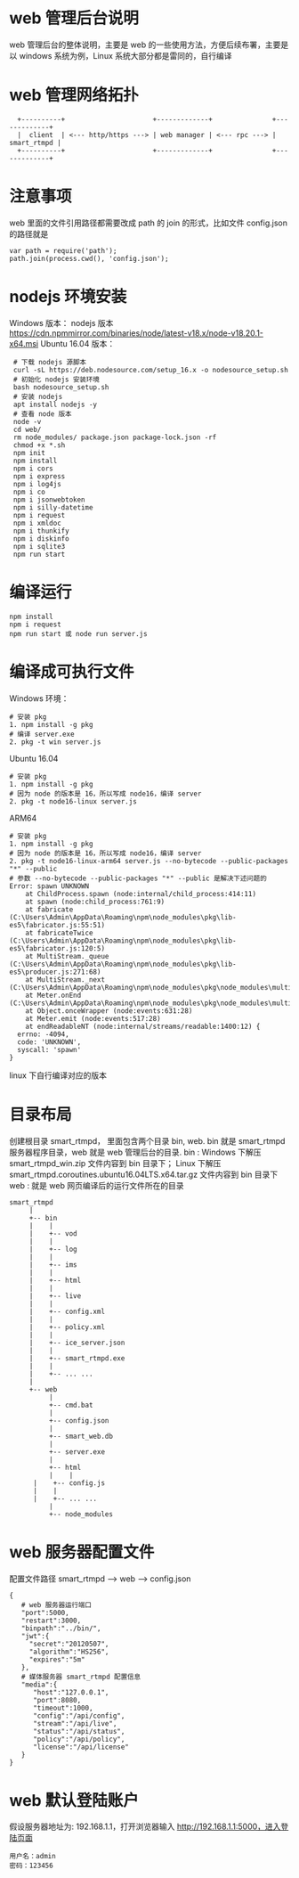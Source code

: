 ﻿# web 管理后台说明

web 管理后台的整体说明，主要是 web 的一些使用方法，方便后续布署，主要是以 windows 系统为例，Linux 系统大部分都是雷同的，自行编译

# web 管理网络拓扑

~~~shell
  +----------+                      +-------------+               +-------------+
  |  client  | <--- http/https ---> | web manager | <--- rpc ---> | smart_rtmpd |
  +----------+                      +-------------+               +-------------+
~~~

# 注意事项

web 里面的文件引用路径都需要改成 path 的 join 的形式，比如文件 config.json 的路径就是

~~~shell
var path = require('path');
path.join(process.cwd(), 'config.json');
~~~

# nodejs 环境安装
Windows 版本：
  nodejs 版本 https://cdn.npmmirror.com/binaries/node/latest-v18.x/node-v18.20.1-x64.msi
Ubuntu 16.04 版本：
~~~shell
 # 下载 nodejs 源脚本
 curl -sL https://deb.nodesource.com/setup_16.x -o nodesource_setup.sh
 # 初始化 nodejs 安装环境
 bash nodesource_setup.sh
 # 安装 nodejs 
 apt install nodejs -y
 # 查看 node 版本
 node -v 
 cd web/
 rm node_modules/ package.json package-lock.json -rf
 chmod +x *.sh
 npm init
 npm install
 npm i cors
 npm i express
 npm i log4js 
 npm i co 
 npm i jsonwebtoken 
 npm i silly-datetime
 npm i request
 npm i xmldoc
 npm i thunkify
 npm i diskinfo 
 npm i sqlite3
 npm run start
~~~

# 编译运行

~~~shell
npm install
npm i request
npm run start 或 node run server.js
~~~

# 编译成可执行文件

Windows 环境：
~~~shell
# 安装 pkg
1. npm install -g pkg
# 编译 server.exe
2. pkg -t win server.js
~~~

Ubuntu 16.04
~~~shell
# 安装 pkg
1. npm install -g pkg
# 因为 node 的版本是 16，所以写成 node16，编译 server
2. pkg -t node16-linux server.js
~~~

ARM64
~~~shell
# 安装 pkg
1. npm install -g pkg
# 因为 node 的版本是 16，所以写成 node16，编译 server
2. pkg -t node16-linux-arm64 server.js --no-bytecode --public-packages "*" --public
# 参数 --no-bytecode --public-packages "*" --public 是解决下述问题的
Error: spawn UNKNOWN
    at ChildProcess.spawn (node:internal/child_process:414:11)
    at spawn (node:child_process:761:9)
    at fabricate (C:\Users\Admin\AppData\Roaming\npm\node_modules\pkg\lib-es5\fabricator.js:55:51)
    at fabricateTwice (C:\Users\Admin\AppData\Roaming\npm\node_modules\pkg\lib-es5\fabricator.js:120:5)
    at MultiStream._queue (C:\Users\Admin\AppData\Roaming\npm\node_modules\pkg\lib-es5\producer.js:271:68)
    at MultiStream._next (C:\Users\Admin\AppData\Roaming\npm\node_modules\pkg\node_modules\multistream\index.js:86:12)
    at Meter.onEnd (C:\Users\Admin\AppData\Roaming\npm\node_modules\pkg\node_modules\multistream\index.js:129:12)
    at Object.onceWrapper (node:events:631:28)
    at Meter.emit (node:events:517:28)
    at endReadableNT (node:internal/streams/readable:1400:12) {
  errno: -4094,
  code: 'UNKNOWN',
  syscall: 'spawn'
}
~~~

linux 下自行编译对应的版本

# 目录布局

创建根目录 smart_rtmpd， 里面包含两个目录 bin, web. bin 就是 smart_rtmpd 服务器程序目录，web 就是 web 管理后台的目录.
bin : Windows 下解压 smart_rtmpd_win.zip 文件内容到 bin 目录下； Linux 下解压 smart_rtmpd.coroutines.ubuntu16.04LTS.x64.tar.gz 文件内容到 bin 目录下
web : 就是 web 网页编译后的运行文件所在的目录

~~~shell
smart_rtmpd 
     |
     +-- bin
     |    |
     |    +-- vod
     |    |
     |    +-- log
     |    |
     |    +-- ims
     |    |
     |    +-- html
     |    |
     |    +-- live
     |    |
     |    +-- config.xml
     |    |
     |    +-- policy.xml
     |    |
     |    +-- ice_server.json
     |    |
     |    +-- smart_rtmpd.exe
     |    |
     |    +-- ... ...
     |
     +-- web
          |
          +-- cmd.bat
          |
          +-- config.json
          |
          +-- smart_web.db
          |
          +-- server.exe
          |
          +-- html
          |    |
	  |    +-- config.js
	  |    |
	  |    +-- ... ...
          |
          +-- node_modules
~~~

# web 服务器配置文件
配置文件路径
smart_rtmpd --> web --> config.json
~~~shell
{
   # web 服务器运行端口
   "port":5000,
   "restart":3000,
   "binpath":"../bin/",
   "jwt":{
     "secret":"20120507",
     "algorithm":"HS256",
     "expires":"5m"
   },
   # 媒体服务器 smart_rtmpd 配置信息
   "media":{
      "host":"127.0.0.1",
      "port":8080,
      "timeout":1000,
      "config":"/api/config",
      "stream":"/api/live",
      "status":"/api/status",
      "policy":"/api/policy",
      "license":"/api/license"
   }
}
~~~

# web 默认登陆账户
假设服务器地址为: 192.168.1.1，打开浏览器输入 http://192.168.1.1:5000，进入登陆页面
~~~shell
用户名：admin
密码：123456
~~~

